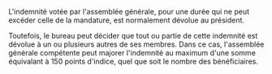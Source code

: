 L'indemnité votée par l'assemblée générale, pour une durée qui ne peut excéder celle de la mandature, est normalement dévolue au président.


Toutefois, le bureau peut décider que tout ou partie de cette indemnité est dévolue à un ou plusieurs autres de ses membres. Dans ce cas, l'assemblée générale compétente peut majorer l'indemnité au maximum d'une somme équivalant à 150 points d'indice, quel que soit le nombre des bénéficiaires.

